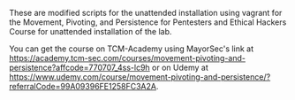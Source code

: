 These are modified scripts for the unattended installation using vagrant for the Movement, Pivoting, and Persistence for Pentesters and Ethical Hackers Course for unattended installation of the lab. 

You can get the course on TCM-Academy using MayorSec's link at https://academy.tcm-sec.com/courses/movement-pivoting-and-persistence?affcode=770707_4ss-lc9h or on Udemy at https://www.udemy.com/course/movement-pivoting-and-persistence/?referralCode=99A09396FE1258FC3A2A.
